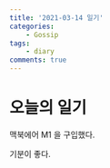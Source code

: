 ```yaml
---
title: '2021-03-14 일기'
categories:
    - Gossip
tags:
    - diary
comments: true
---
```


# 오늘의 일기

맥북에어 M1 을 구입했다.

기분이 좋다.
